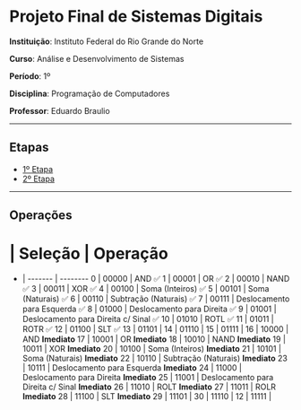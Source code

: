 # Projeto Final de Sistemas Digitais

**Instituição**: Instituto Federal do Rio Grande do Norte

**Curso**: Análise e Desenvolvimento de Sistemas

**Período**: 1º

**Disciplina**: Programação de Computadores

**Professor**: Eduardo Braulio

---

## Etapas

- [1º Etapa](1-etapa.md)
- [2º Etapa](2-etapa.md)

---

## Operações

# | Seleção | Operação
- | ------- | --------
0 | 00000 | AND :white_check_mark:
1 | 00001 | OR :white_check_mark:
2 | 00010 | NAND :white_check_mark:
3 | 00011 | XOR :white_check_mark:
4 | 00100 | Soma (Inteiros) :white_check_mark:
5 | 00101 | Soma (Naturais) :white_check_mark:
6 | 00110 | Subtração (Naturais) :white_check_mark:
7 | 00111 | Deslocamento para Esquerda :white_check_mark:
8 | 01000 | Deslocamento para Direita :white_check_mark:
9 | 01001 | Deslocamento para Direita c/ Sinal :white_check_mark:
10 | 01010 | ROTL :white_check_mark:
11 | 01011 | ROTR :white_check_mark:
12 | 01100 | SLT :white_check_mark:
13 | 01101 |
14 | 01110 |
15 | 01111 |
16 | 10000 | AND **Imediato**
17 | 10001 | OR **Imediato**
18 | 10010 | NAND **Imediato**
19 | 10011 | XOR **Imediato**
20 | 10100 | Soma (Inteiros) **Imediato**
21 | 10101 | Soma (Naturais) **Imediato**
22 | 10110 | Subtração (Naturais) **Imediato**
23 | 10111 | Deslocamento para Esquerda **Imediato**
24 | 11000 | Deslocamento para Direita **Imediato**
25 | 11001 | Deslocamento para Direita c/ Sinal **Imediato**
26 | 11010 | ROLT **Imediato**
27 | 11011 | ROLR **Imediato**
28 | 11100 | SLT **Imediato**
29 | 11101 |
30 | 11110 |
12 | 11111 |
